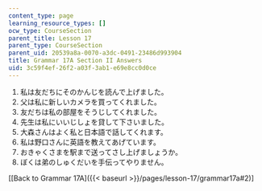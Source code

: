 ```yaml
---
content_type: page
learning_resource_types: []
ocw_type: CourseSection
parent_title: Lesson 17
parent_type: CourseSection
parent_uid: 20539a8a-0070-a3dc-0491-23486d993904
title: Grammar 17A Section II Answers
uid: 3c59f4ef-26f2-a03f-3ab1-e69e8cc0d0ce
---
```


1.  私は友だちにそのかんじを読んで上げました。
2.  父は私に新しいカメラを買ってくれました。
3.  友だちは私の部屋をそうじしてくれました。
4.  先生は私にいいじしょを貸して下さいました。
5.  大森さんはよく私と日本語で話してくれます。
6.  私は野口さんに英語を教えてあげています。
7.  おきゃくさまを駅まで送ってさし上げましょうか。
8.  ぼくは弟のしゅくだいを手伝ってやりません。

\[[Back to Grammar 17A]({{< baseurl >}}/pages/lesson-17/grammar17a#2)\]